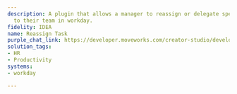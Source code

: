 ```yaml
---
description: A plugin that allows a manager to reassign or delegate specific tasks
  to their team in workday.
fidelity: IDEA
name: Reassign Task
purple_chat_link: https://developer.moveworks.com/creator-studio/developer-tools/purple-chat?purple_chat_v1=%7B%22settings%22%3A%7B%22colorStyle%22%3A%22LIGHT%22%2C%22startTime%22%3A%2211%3A43+AM%22%2C%22defaultPerson%22%3A%22GWEN%22%2C%22editable%22%3Atrue%7D%2C%22messages%22%3A%5B%7B%22from%22%3A%22BOT%22%2C%22text%22%3A%22%3Cp%3EJust+a+reminder%2C+you+have+an+open+task+in+Workday+to+review+and+approve+expenses.%3C%2Fp%3E%22%7D%2C%7B%22from%22%3A%22USER%22%2C%22text%22%3A%22%3Cp%3ECan+you+actually+put+Albert+as+the+approver.+He+will+be+leading+the+reviewing+and+approving+expenses.%3C%2Fp%3E%22%7D%2C%7B%22from%22%3A%22ANNOTATION%22%2C%22text%22%3A%22%3Cp%3E%E2%9C%85+Working+on+%3Cb%3EReassign+Task+To+Albert%3C%2Fb%3E%3Cbr%3E%E2%8F%B3+Calling+Plugin+%3Cb%3EReassign+Task+In+Workday%3C%2Fb%3E%3C%2Fp%3E%22%7D%2C%7B%22from%22%3A%22BOT%22%2C%22text%22%3A%22I%27ve+reassigned+the+task+to+Albert.+You+will+receive+a+notification+once+he+completes+the+task.+Is+there+anything+else+I+can+assist+with%3F%22%7D%5D%7D
solution_tags:
- HR
- Productivity
systems:
- workday

---
```

